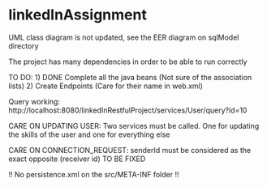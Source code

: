 # linkedInAssignment

UML class diagram is not updated, see the EER diagram on sqlModel directory


The project has many dependencies in order to be able to run correctly

TO DO:
	1) DONE Complete all the java beans (Not sure of the association lists) 
	2) Create Endpoints (Care for their name in web.xml)

Query working: http://localhost:8080/linkedInRestfulProject/services/User/query?id=10

CARE ON UPDATING USER: Two services must be called. One for updating the skills of the user and one for everything else

CARE ON CONNECTION_REQUEST: senderId must be considered as the exact opposite (receiver id) TO BE FIXED
	
!! No persistence.xml on the src/META-INF folder  !!
